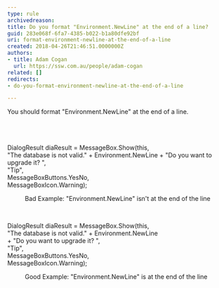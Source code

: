 ```yaml
---
type: rule
archivedreason: 
title: Do you format "Environment.NewLine" at the end of a line?
guid: 283e068f-6fa7-4385-b022-b1a80dfe92bf
uri: format-environment-newline-at-the-end-of-a-line
created: 2018-04-26T21:46:51.0000000Z
authors:
- title: Adam Cogan
  url: https://ssw.com.au/people/adam-cogan
related: []
redirects:
- do-you-format-environment-newline-at-the-end-of-a-line

---
```



You&#160;should format &quot;Environment.NewLine&quot; at the end of a line.​​<br>​<br>
<br><excerpt class='endintro'></excerpt><br>
<p class="ssw15-rteElement-CodeArea">DialogResult diaResult = MessageBox.Show(this,<br>&quot;The database is not valid.&quot; + Environment.NewLine + &quot;Do you want to upgrade it? &quot;, <br>&quot;Tip&quot;, <br>MessageBoxButtons.YesNo,<br>MessageBoxIcon.Warning);<br></p><dd class="ssw15-rteElement-FigureBad">Bad Example&#58; &quot;Environment.NewLine&quot; isn't at the end of the line <br></dd><p><br></p><p class="ssw15-rteElement-CodeArea">DialogResult diaResult = MessageBox.Show(this,<br>&quot;The database is not valid.&quot; + Environment.NewLine<br>+ &quot;Do you want to upgrade it? &quot;, <br>&quot;Tip&quot;, <br>MessageBoxButtons.YesNo,<br>MessageBoxIcon.Warning);<br></p><dd class="ssw15-rteElement-FigureGood">Good Example&#58;​&#160;&quot;Environment.NewLine&quot; is at the end of the line <br></dd><p>​<br></p>


